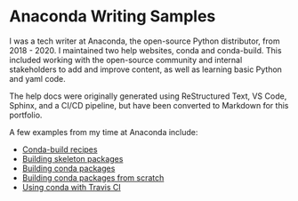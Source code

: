# Anaconda Writing Samples

I was a tech writer at Anaconda, the open-source Python distributor, from 2018 - 2020. I maintained two help websites, conda and conda-build. This included working with the open-source community and internal stakeholders to add and improve content, as well as learning basic Python and yaml code.

The help docs were originally generated using ReStructured Text, VS Code, Sphinx, and a CI/CD pipeline, but have been converted to Markdown for this portfolio.

A few examples from my time at Anaconda include:

- [Conda-build recipes](recipe.md)
- [Building skeleton packages](build-pkgs-skeleton.md)
- [Building conda packages](building-conda-packages.md)
- [Building conda packages from scratch](building-conda-packages.md)
- [Using conda with Travis CI](use-conda-with-travis-ci.md)
